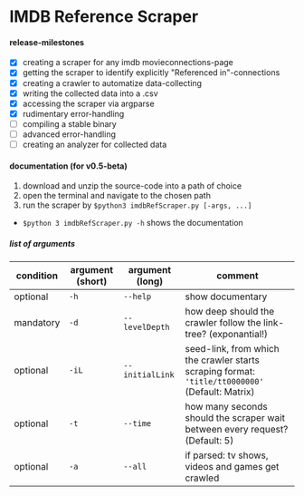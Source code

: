 # IMDB Reference Scraper

#### release-milestones
- [x] creating a scraper for any imdb movieconnections-page
- [x] getting the scraper to identify explicitly "Referenced in"-connections
- [x] creating a crawler to automatize data-collecting
- [x] writing the collected data into a .csv
- [x] accessing the scraper via argparse
- [x] rudimentary error-handling
- [ ] compiling a stable binary
- [ ] advanced error-handling
- [ ] creating an analyzer for collected data

#### documentation (for v0.5-beta)
1. download and unzip the source-code into a path of choice
2. open the terminal and navigate to the chosen path
3. run the scraper by `$python3 imdbRefScraper.py [-args, ...]`
  * `$python 3 imdbRefScraper.py -h` shows the documentation

##### list of arguments

condition | argument (short) | argument (long) | comment
--------- | ---------------- | --------------- | -------
optional | `-h`| `--help` | show documentary
mandatory | `-d`| `--levelDepth`| how deep should the crawler follow the link-tree? (exponantial!)
optional | `-iL` | `--initialLink`| seed-link, from which the crawler starts scraping format: `'title/tt0000000'` (Default: Matrix)
optional | `-t` | `--time` | how many seconds should the scraper wait between every request? (Default: 5)
optional | `-a` | `--all` | if parsed: tv shows, videos and games get crawled
